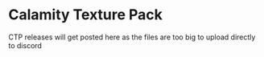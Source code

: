 # Calamity Texture Pack
CTP releases will get posted here as the files are too big to upload directly to discord
